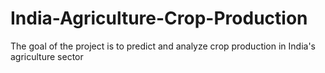 # India-Agriculture-Crop-Production
The goal of the project is to predict and analyze crop production in India's agriculture sector
